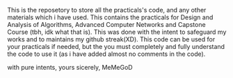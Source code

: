 This is the reposetory to store all the practicals's code, and any other materials which i have used. 
This contains the practicals for Design and Analysis of Algorithms, Advanced Computer Networks and Capstone Course (tbh, idk what that is).
This was done with the intent to safeguard my works and to maintains my github streak(XD).
This code can be used for your practicals if needed, but the you must completely and fully understand the code to use it (as i have added almost no comments in the code).


with pure intents, 
yours sicerely, 
MeMeGoD
